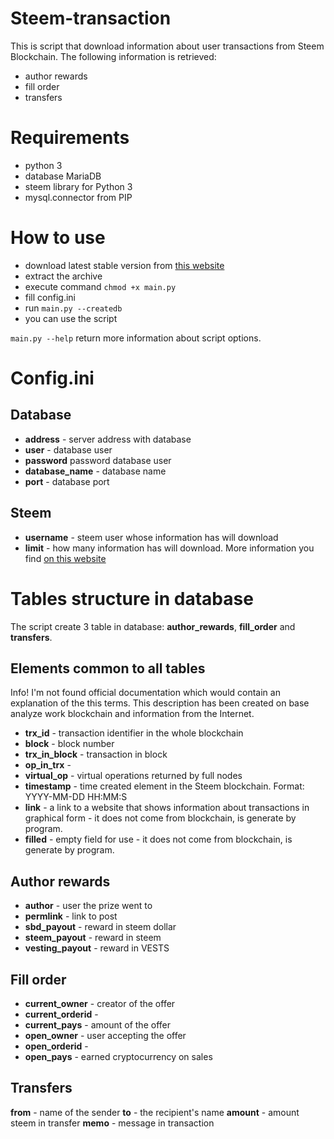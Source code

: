 # Steem-transaction

This is script that download information about user transactions from Steem Blockchain. The following information is retrieved:

- author rewards
- fill order
- transfers

# Requirements

- python 3
- database MariaDB
- steem library for Python 3
- mysql.connector from PIP
  
# How to use

- download latest stable version from [this website](https://github.com/DocBox12/Steem-transactions/releases)
- extract the archive
- execute command `chmod +x main.py`
- fill config.ini
- run `main.py --createdb`
- you can use the script

`main.py --help` return more information about script options.

# Config.ini

## Database

- **address** - server address with database
- **user** - database user
- **password** password database user
- **database_name** - database name
- **port** - database port

## Steem

- **username** - steem user whose information has will download
- **limit** - how many information has will download. More information you find [on this website](https://steem.readthedocs.io/en/latest/steem.html?highlight=get_account_history)

# Tables structure in database

The script create 3 table in database: **author_rewards**, **fill_order** and **transfers**.

## Elements common to all tables

Info! I'm not found official documentation which would contain an explanation of the this terms. This description has been created on base analyze work blockchain and information from the Internet.

- **trx_id** - transaction identifier in the whole blockchain
- **block** - block number
- **trx_in_block** - transaction in block
- **op_in_trx** - 
- **virtual_op** - virtual operations returned by full nodes
- **timestamp** - time created element in the Steem blockchain. Format: YYYY-MM-DD HH:MM:S
- **link** - a link to a website that shows information about transactions in graphical form - it does not come from blockchain, is generate by program.
 - **filled** - empty field for use - it does not come from blockchain, is generate by program.

## Author rewards

- **author** - user the prize went to
- **permlink** - link to post
- **sbd_payout** - reward in steem dollar
- **steem_payout** - reward in steem 
- **vesting_payout** - reward in VESTS

## Fill order

- **current_owner** - creator of the offer
- **current_orderid** -  
- **current_pays** - amount of the offer
- **open_owner** - user accepting the offer
- **open_orderid** - 
- **open_pays** - earned cryptocurrency on sales

## Transfers

**from** - name of the sender
**to** - the recipient's name
**amount** - amount steem in transfer
**memo** - message in transaction